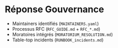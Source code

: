 # Réponse Gouvernance
- Maintainers identifiés (`MAINTAINERS.yaml`)
- Processus RFC (`RFC_GUIDE.md` + `RFC_*.md`)
- Moratoires intégrés (`MORATORIUM_RESOLUTION.md`)
- Table-top incidents (`RUNBOOK_incidents.md`)
